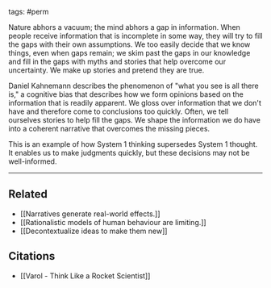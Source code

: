 tags: #perm 

Nature abhors a vacuum; the mind abhors a gap in information. When people receive information that is incomplete in some way, they will try to fill the gaps with their own assumptions. We too easily decide that we know things, even when gaps remain; we skim past the gaps in our knowledge and fill in the gaps with myths and stories that help overcome our uncertainty. We make up stories and pretend they are true.

Daniel Kahnemann describes the phenomenon of "what you see is all there is," a cognitive bias that describes how we form opinions based on the information that is readily apparent. We gloss over information that we don't have and therefore come to conclusions too quickly. Often, we tell ourselves stories to help fill the gaps. We shape the information we do have into a coherent narrative that overcomes the missing pieces. 

This is an example of how System 1 thinking supersedes System 1 thought. It enables us to make judgments quickly, but these decisions may not be well-informed. 

---
## Related
- [[Narratives generate real-world effects.]]
- [[Rationalistic models of human behaviour are limiting.]]
- [[Decontextualize ideas to make them new]]

## Citations
- [[Varol - Think Like a Rocket Scientist]]
